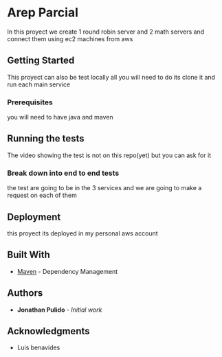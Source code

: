 # Arep Parcial

In this proyect we create 1 round robin server and 2 math servers and connect them using ec2 machines from aws

## Getting Started

This proyect can also be test locally all you will need to do its clone it and run each main service

### Prerequisites

you will need to have 
java and maven


## Running the tests

The video showing the test is not on this repo(yet) but you can ask for it

### Break down into end to end tests

the test are going to be in the 3 services and we are going to make a request on each of them


## Deployment

this proyect its deployed in my personal aws account

## Built With

* [Maven](https://maven.apache.org/) - Dependency Management

## Authors

* **Jonathan Pulido** - *Initial work* 

## Acknowledgments

* Luis benavides

